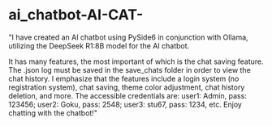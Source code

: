 # ai_chatbot-AI-CAT-
"I have created an AI chatbot using PySide6 in conjunction with Ollama, utilizing the DeepSeek R1:8B model for the AI chatbot.

It has many features, the most important of which is the chat saving feature. The .json log must be saved in the save_chats folder in order to view the chat history. I emphasize that the features include a login system (no registration system), chat saving, theme color adjustment, chat history deletion, and more. The accessible credentials are: user1: Admin, pass: 123456; user2: Goku, pass: 2548; user3: stu67, pass: 1234, etc. Enjoy chatting with the chatbot!"
